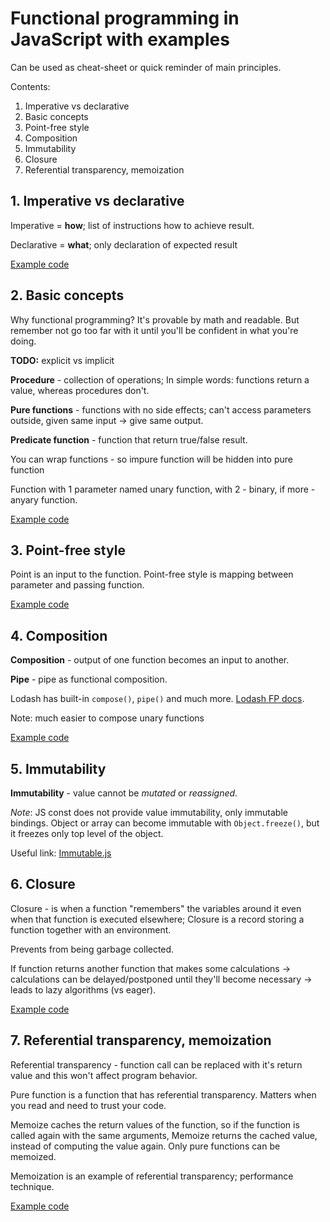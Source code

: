 
# Functional programming in JavaScript with examples

Can be used as cheat-sheet or quick reminder of main principles.

Contents:
1. Imperative vs declarative
2. Basic concepts
3. Point-free style
4. Composition
5. Immutability
6. Closure
7. Referential transparency, memoization

## 1. Imperative vs declarative

Imperative = **how**; list of instructions how to achieve result.

Declarative = **what**; only declaration of expected result

[Example code](https://github.com/KievDevel/functional-javascript/tree/master/declarative-imperative/index.js)

## 2. Basic concepts

Why functional programming? It's provable by math and readable. 
But remember not go too far with it until you'll be confident in what you're doing.

**TODO:** explicit vs implicit

**Procedure** - collection of operations; 
In simple words: functions return a value, whereas procedures don't.

**Pure functions** - functions with no side effects;
can't access parameters outside, given same input -> give same output.

**Predicate function** - function that return true/false result.

You can wrap functions - so impure function will be hidden into pure function

Function with 1 parameter named unary function, with 2 - binary, if more - anyary function.

[Example code](https://github.com/KievDevel/functional-javascript/tree/master/basic-concepts/index.js)

## 3. Point-free style

Point is an input to the function. 
Point-free style is mapping between parameter and passing function.

[Example code](https://github.com/KievDevel/functional-javascript/tree/master/point-free-style/index.js)

## 4. Composition

**Composition** - output of one function becomes an input to another.

**Pipe** - pipe as functional composition.

Lodash has built-in `compose()`, `pipe()` and much more. [Lodash FP docs](https://github.com/lodash/lodash/wiki/FP-Guide).

Note: much easier to compose unary functions

[Example code](https://github.com/KievDevel/functional-javascript/tree/master/composition/index.js)

## 5. Immutability

**Immutability** - value cannot be *mutated* or *reassigned*.

*Note*: JS const does not provide value immutability, only immutable bindings. 
Object or array can become immutable with `Object.freeze()`, but it freezes only top level of the object.

Useful link: [Immutable.js](https://facebook.github.io/immutable-js/)

## 6. Closure

Closure - is when a function "remembers" the variables around it even when that function is executed elsewhere; 
Closure is a record storing a function together with an environment.

Prevents from being garbage collected.

If function returns another function that makes some calculations -> calculations can be delayed/postponed until they'll become necessary -> leads to lazy algorithms (vs eager).

[Example code](https://github.com/KievDevel/functional-javascript/tree/master/closure/index.js)

## 7. Referential transparency, memoization

Referential transparency - function call can be replaced with it's return value and this won't affect program behavior.

Pure function is a function that has referential transparency.
Matters when you read and need to trust your code.

Memoize caches the return values of the function, so if the function is called again with the same arguments, 
Memoize returns the cached value, instead of computing the value again. Only pure functions can be memoized.

Memoization is an example of referential transparency; performance technique.

[Example code](https://github.com/KievDevel/functional-javascript/tree/master/referential-transparency/index.js)

